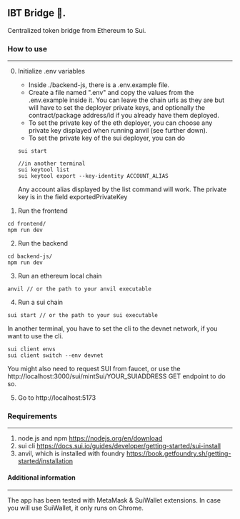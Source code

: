 ## IBT Bridge 🌉.

Centralized token bridge from Ethereum to Sui.

### How to use

---

0. Initialize .env variables

   - Inside ./backend-js, there is a .env.example file.
   - Create a file named ".env" and copy the values from the .env.example inside it. You can leave the chain urls as they are but will have to set the deployer private keys, and optionally the contract/package address/id if you already have them deployed.
   - To set the private key of the eth deployer, you can choose any private key displayed when running anvil (see further down).
   - To set the private key of the sui deployer, you can
     do

   ```
   sui start

   //in another terminal
   sui keytool list
   sui keytool export --key-identity ACCOUNT_ALIAS
   ```

   Any account alias displayed by the list command will work.
   The private key is in the field exportedPrivateKey

1. Run the frontend

```
cd frontend/
npm run dev
```

2. Run the backend

```
cd backend-js/
npm run dev
```

3. Run an ethereum local chain

```
anvil // or the path to your anvil executable
```

4. Run a sui chain

```
sui start // or the path to your sui executable
```

In another terminal, you have to set the cli to the devnet network, if you want to use the cli.

```
sui client envs
sui client switch --env devnet
```

You might also need to request SUI from faucet, or use the http://localhost:3000/sui/mintSui/YOUR_SUIADDRESS
GET endpoint to do so.

5. Go to http://localhost:5173

### Requirements

---

1. node.js and npm https://nodejs.org/en/download
2. sui cli https://docs.sui.io/guides/developer/getting-started/sui-install
3. anvil, which is installed with foundry https://book.getfoundry.sh/getting-started/installation

#### Additional information

---

The app has been tested with MetaMask & SuiWallet extensions.
In case you will use SuiWallet, it only runs on Chrome.

